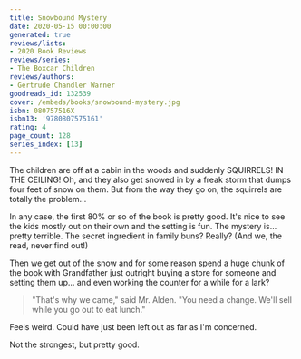 ```yaml
---
title: Snowbound Mystery
date: 2020-05-15 00:00:00
generated: true
reviews/lists:
- 2020 Book Reviews
reviews/series:
- The Boxcar Children
reviews/authors:
- Gertrude Chandler Warner
goodreads_id: 132539
cover: /embeds/books/snowbound-mystery.jpg
isbn: 080757516X
isbn13: '9780807575161'
rating: 4
page_count: 128
series_index: [13]
---
```

The children are off at a cabin in the woods and suddenly SQUIRRELS! IN THE CEILING! Oh, and they also get snowed in by a freak storm that dumps four feet of snow on them. But from the way they go on, the squirrels are totally the problem...  

In any case, the first 80% or so of the book is pretty good. It's nice to see the kids mostly out on their own and the setting is fun. The mystery is... pretty terrible. The secret ingredient in family buns? Really? (And we, the read, never find out!)  

<!--more-->

Then we get out of the snow and for some reason spend a huge chunk of the book with Grandfather just outright buying a store for someone and setting them up... and even working the counter for a while for a lark?  

> "That's why we came," said Mr. Alden. "You need a change. We'll sell while you go out to eat lunch."

Feels weird. Could have just been left out as far as I'm concerned.  

Not the strongest, but pretty good.
